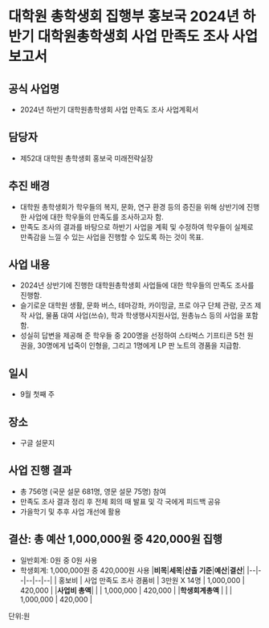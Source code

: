 # 대학원 총학생회 집행부 홍보국 2024년 하반기 대학원총학생회 사업 만족도 조사 사업보고서

## 공식 사업명
-	2024년 하반기 대학원총학생회 사업 만족도 조사 사업계획서

## 담당자
-	제52대 대학원 총학생회 홍보국 미래전략실장

## 추진 배경
-	대학원 총학생회가 학우들의 복지, 문화, 연구 환경 등의 증진을 위해 상반기에 진행한 사업에 대한 학우들의 만족도를 조사하고자 함.
-	만족도 조사의 결과를 바탕으로 하반기 사업을 계획 및 수정하여 학우들이 실제로 만족감을 느낄 수 있는 사업을 진행할 수 있도록 하는 것이 목표.

## 사업 내용
-	2024년 상반기에 진행한 대학원총학생회 사업들에 대한 학우들의 만족도 조사를 진행함.
-	슬기로운 대학원 생활, 문화 버스, 테마강좌, 카이밍글, 프로 야구 단체 관람, 굿즈 제작 사업, 물품 대여 사업(쓰슈), 학과 학생행사지원사업, 원총뉴스 등의 사업을 포함함.
-	성실히 답변을 제공해 준 학우들 중 200명을 선정하여 스타벅스 기프티콘 5천 원 권을, 30명에게 넙죽이 인형을, 그리고 1명에게 LP 판 노트의 경품을 지급함.

## 일시
-	9월 첫째 주

## 장소
-	구글 설문지

## 사업 진행 결과
-	총 756명 (국문 설문 681명, 영문 설문 75명) 참여
-	만족도 조사 결과 정리 후 전체 회의 때 발표 및 각 국에게 피드백 공유
-	가을학기 및 추후 사업 개선에 활용

## 결산: 총 예산 1,000,000원 중 420,000원 집행
-	일반회계: 0원 중 0원 사용
-	학생회계: 1,000,000원 중 420,000원 사용
|**비목**|**세목**|**산출 기준**|**예산**|**결산**|
|--|--|--|--|--|
| 홍보비  | 사업 만족도 조사 경품비 | 3만원 X 14명 | 1,000,000  | 420,000  |
|**사업비 총액**|               |            |      1,000,000 | 420,000  |
|**학생회계총액** |              |            |      1,000,000 | 420,000  |

단위:원

